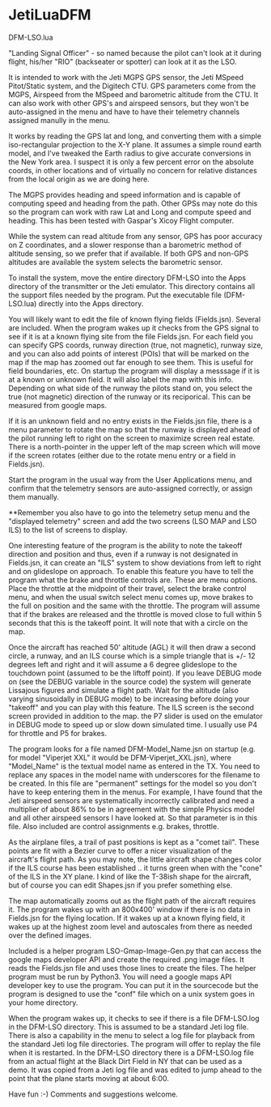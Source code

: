 # JetiLuaDFM

DFM-LSO.lua

"Landing Signal Officer" - so named because the pilot can't look at it
during flight, his/her "RIO" (backseater or spotter) can look at it as
the LSO.

It is intended to work with the Jeti MGPS GPS sensor, the Jeti MSpeed
Pitot/Static system, and the Digitech CTU. GPS parameters come from
the MGPS, Airspeed from the MSpeed and barometric altitude from the
CTU. It can also work with other GPS's and airspeed sensors, but they
won't be auto-assigned in the menu and have to have their telemetry
channels assigned manully in the menu.

It works by reading the GPS lat and long, and converting them with a
simple iso-rectangular projection to the X-Y plane.  It assumes a
simple round earth model, and I've tweaked the Earth radius to give
accurate conversions in the New York area.  I suspect it is only a few
percent error on the absolute coords, in other locations and of
virtually no concern for relative distances from the local origin as
we are doing here.

The MGPS provides heading and speed information and is capable of
computing speed and heading from the path. Other GPSs may note do this
so the program can work with raw Lat and Long and compute speed and
heading. This has been tested with Gaspar's Xicoy Flight computer.

While the system can read altitude from any sensor, GPS has poor
accuracy on Z coordinates, and a slower response than a barometric
method of altitude sensing, so we prefer that if available. If both
GPS and non-GPS altitudes are available the system selects the
barometric sensor.

To install the system, move the entire directory DFM-LSO into the Apps
directory of the transmitter or the Jeti emulator. This directory
contains all the support files needed by the program. Put the
executable file (DFM-LSO.lua) directly into the Apps directory.

You will likely want to edit the file of known flying fields
(Fields.jsn). Several are included. When the program wakes up it
checks from the GPS signal to see if it is at a known flying site from
the file Fields.jsn. For each field you can specify GPS coords, runway
direction (true, not magnetic), runway size, and you can also add
points of interest (POIs) that will be marked on the map if the map
has zoomed out far enough to see them. This is useful for field
boundaries, etc. On startup the program will display a messsage if it
is at a known or unknown field. It will also label the map with this
info. Depending on what side of the runway the pilots stand on, you
select the true (not magnetic) direction of the runway or its
reciporical.  This can be measured from google maps.

If it is an unknown field and no entry exists in the Fields.jsn file,
there is a menu parameter to rotate the map so that the runway is
displayed ahead of the pilot running left to right on the screen to
maximize screen real estate. There is a north-pointer in the upper
left of the map screen which will move if the screen rotates (either
due to the rotate menu entry or a field in Fields.jsn).

Start the program in the usual way from the User Applications menu,
and confirm that the telemetry sensors are auto-assigned correctly, or
assign them manually.

**Remember you also have to go into the telemetry setup menu and the
"displayed telemetry" screen and add the two screens (LSO MAP and LSO
ILS) to the list of screens to display.

One interesting feature of the program is the ability to note the
takeoff direction and position and thus, even if a runway is not
designated in Fields.jsn, it can create an "ILS" system to show
deviations from left to right and on glideslope on approach.  To
enable this feature you have to tell the program what the brake and
throttle controls are. These are menu options. Place the throttle at
the midpoint of their travel, select the brake control menu, and when
the usual switch select menu comes up, move brakes to the full on
position and the same with the throttle. The program will assume that
if the brakes are released and the throttle is moved close to full
within 5 seconds that this is the takeoff point. It will note that
with a circle on the map.

Once the aircraft has reached 50' altitude (AGL) it will then draw a
second circle, a runway, and an ILS course which is a simple triangle
that is +/- 12 degrees left and right and it will assume a 6 degree
glideslope to the touchdown point (assumed to be the liftoff
point). If you leave DEBUG mode on (see the DEBUG variable in the
source code) the system will generate Lissajous figures and simulate a
flight path. Wait for the altitude (also varying sinusoidally in DEBUG
mode) to be increasing before doing your "takeoff" and you can play
with this feature. The ILS screen is the second screen provided in
addition to the map. the P7 slider is used on the emulator in DEBUG
mode to speed up or slow down simulated time. I usually use P4 for
throttle and P5 for brakes.

The program looks for a file named DFM-Model_Name.jsn on startup
(e.g. for model "Viperjet XXL" it would be DFM-Viperjet_XXL.jsn),
where "Model_Name" is the textual model name as entered in the TX. You
need to replace any spaces in the model name with underscores for the
filename to be created. In this file are "permanent" settings for the
model so you don't have to keep entering them in the menus. For
example, I have found that the Jeti airspeed sensors are
systematically incorrectly calibrated and need a multiplier of about
86% to be in agreement with the simple Physics model and all other
airspeed sensors I have looked at. So that parameter is in this file.
Also included are control assignments e.g. brakes, throttle.

As the airplane files, a trail of past positions is kept as a "comet
tail". These points are fit with a Bezier curve to offer a nicer
visualization of the aircraft's flight path. As you may note, the
little aircraft shape changes color if the ILS course has been
established .. it turns green when with the "cone" of the ILS in the
XY plane. I kind of like the T-38ish shape for the aircraft, but of
course you can edit Shapes.jsn if you prefer something else.

The map automatically zooms out as the flight path of the aircraft
requires it. The program wakes up with an 800x400' window if there is
no data in Fields.jsn for the flying location. If it wakes up at a
known flying field, it wakes up at the highest zoom level and
autoscales from there as needed over the defined images.

Included is a helper program LSO-Gmap-Image-Gen.py that can access the
google maps developer API and create the required .png image files. It
reads the Fields.jsn file and uses those lines to create the
files. The helper program must be run by Python3. You will need a
google maps API developer key to use the program. You can put it in
the sourcecode but the program is designed to use the "conf" file
which on a unix system goes in your home directory.

When the program wakes up, it checks to see if there is a file
DFM-LSO.log in the DFM-LSO directory. This is assumed to be a standard
Jeti log file. There is also a capability in the menu to select a log
file for playback from the standard Jeti log file directories. The
program will offer to replay the file when it is restarted. In the
DFM-LSO directory there is a DFM-LSO.log file from an actual flight at
the Black Dirt Field in NY that can be used as a demo. It was copied
from a Jeti log file and was edited to jump ahead to the point that
the plane starts moving at about 6:00.

Have fun :-) Comments and suggestions welcome.
